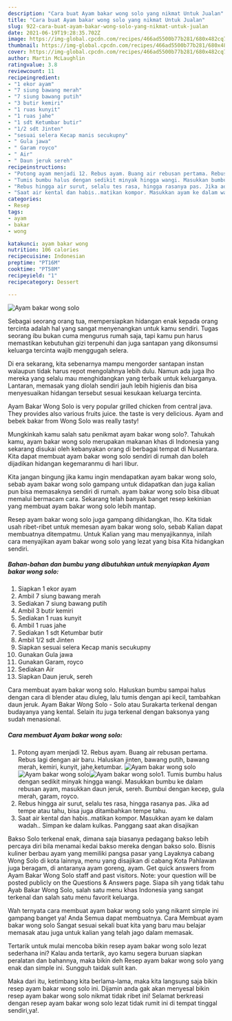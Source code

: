 ```yaml
---
description: "Cara buat Ayam bakar wong solo yang nikmat Untuk Jualan"
title: "Cara buat Ayam bakar wong solo yang nikmat Untuk Jualan"
slug: 922-cara-buat-ayam-bakar-wong-solo-yang-nikmat-untuk-jualan
date: 2021-06-19T19:28:35.702Z
image: https://img-global.cpcdn.com/recipes/466ad5500b77b281/680x482cq70/ayam-bakar-wong-solo-foto-resep-utama.jpg
thumbnail: https://img-global.cpcdn.com/recipes/466ad5500b77b281/680x482cq70/ayam-bakar-wong-solo-foto-resep-utama.jpg
cover: https://img-global.cpcdn.com/recipes/466ad5500b77b281/680x482cq70/ayam-bakar-wong-solo-foto-resep-utama.jpg
author: Martin McLaughlin
ratingvalue: 3.8
reviewcount: 11
recipeingredient:
- "1 ekor ayam"
- "7 siung bawang merah"
- "7 siung bawang putih"
- "3 butir kemiri"
- "1 ruas kunyit"
- "1 ruas jahe"
- "1 sdt Ketumbar butir"
- "1/2 sdt Jinten"
- "sesuai selera Kecap manis secukupny"
- " Gula jawa"
- " Garam royco"
- " Air"
- " Daun jeruk sereh"
recipeinstructions:
- "Potong ayam menjadi 12. Rebus ayam. Buang air rebusan pertama. Rebus lagi dengan air baru. Haluskan jinten, bawang putih, bawang merah, kemiri, kunyit, jahe,ketumbar."
- "Tumis bumbu halus dengan sedikit minyak hingga wangi. Masukkan bumbu ke dalam rebusan ayam, masukkan daun jeruk, sereh. Bumbui dengan kecep, gula merah, garam, royco."
- "Rebus hingga air surut, selalu tes rasa, hingga rasanya pas. Jika ad tempe atau tahu, bisa juga ditambahkan tempe tahu."
- "Saat air kental dan habis..matikan kompor. Masukkan ayam ke dalam wadah.. Simpan ke dalam kulkas. Panggang saat akan disajikan"
categories:
- Resep
tags:
- ayam
- bakar
- wong

katakunci: ayam bakar wong 
nutrition: 106 calories
recipecuisine: Indonesian
preptime: "PT16M"
cooktime: "PT58M"
recipeyield: "1"
recipecategory: Dessert

---
```



![Ayam bakar wong solo](https://img-global.cpcdn.com/recipes/466ad5500b77b281/680x482cq70/ayam-bakar-wong-solo-foto-resep-utama.jpg)

Sebagai seorang orang tua, mempersiapkan hidangan enak kepada orang tercinta adalah hal yang sangat menyenangkan untuk kamu sendiri. Tugas seorang ibu bukan cuma mengurus rumah saja, tapi kamu pun harus memastikan kebutuhan gizi terpenuhi dan juga santapan yang dikonsumsi keluarga tercinta wajib menggugah selera.

Di era  sekarang, kita sebenarnya mampu mengorder santapan instan walaupun tidak harus repot mengolahnya lebih dulu. Namun ada juga lho mereka yang selalu mau menghidangkan yang terbaik untuk keluarganya. Lantaran, memasak yang diolah sendiri jauh lebih higienis dan bisa menyesuaikan hidangan tersebut sesuai kesukaan keluarga tercinta. 

Ayam Bakar Wong Solo is very popular grilled chicken from central java. They provides also various fruits juice. the taste is very delicious. Ayam and bebek bakar from Wong Solo was really tasty!

Mungkinkah kamu salah satu penikmat ayam bakar wong solo?. Tahukah kamu, ayam bakar wong solo merupakan makanan khas di Indonesia yang sekarang disukai oleh kebanyakan orang di berbagai tempat di Nusantara. Kita dapat membuat ayam bakar wong solo sendiri di rumah dan boleh dijadikan hidangan kegemaranmu di hari libur.

Kita jangan bingung jika kamu ingin mendapatkan ayam bakar wong solo, sebab ayam bakar wong solo gampang untuk didapatkan dan juga kalian pun bisa memasaknya sendiri di rumah. ayam bakar wong solo bisa dibuat memalui bermacam cara. Sekarang telah banyak banget resep kekinian yang membuat ayam bakar wong solo lebih mantap.

Resep ayam bakar wong solo juga gampang dihidangkan, lho. Kita tidak usah ribet-ribet untuk memesan ayam bakar wong solo, sebab Kalian dapat membuatnya ditempatmu. Untuk Kalian yang mau menyajikannya, inilah cara menyajikan ayam bakar wong solo yang lezat yang bisa Kita hidangkan sendiri.

<!--inarticleads1-->

##### Bahan-bahan dan bumbu yang dibutuhkan untuk menyiapkan Ayam bakar wong solo:

1. Siapkan 1 ekor ayam
1. Ambil 7 siung bawang merah
1. Sediakan 7 siung bawang putih
1. Ambil 3 butir kemiri
1. Sediakan 1 ruas kunyit
1. Ambil 1 ruas jahe
1. Sediakan 1 sdt Ketumbar butir
1. Ambil 1/2 sdt Jinten
1. Siapkan sesuai selera Kecap manis secukupny
1. Gunakan  Gula jawa
1. Gunakan  Garam, royco
1. Sediakan  Air
1. Siapkan  Daun jeruk, sereh


Cara membuat ayam bakar wong solo. Haluskan bumbu sampai halus dengan cara di blender atau diuleg, lalu tumis dengan api kecil, tambahkan daun jeruk. Ayam Bakar Wong Solo - Solo atau Surakarta terkenal dengan budayanya yang kental. Selain itu juga terkenal dengan baksonya yang sudah menasional. 

<!--inarticleads2-->

##### Cara membuat Ayam bakar wong solo:

1. Potong ayam menjadi 12. Rebus ayam. Buang air rebusan pertama. Rebus lagi dengan air baru. Haluskan jinten, bawang putih, bawang merah, kemiri, kunyit, jahe,ketumbar.
<img src="https://img-global.cpcdn.com/steps/a52712f071e17df5/160x128cq70/ayam-bakar-wong-solo-langkah-memasak-1-foto.jpg" alt="Ayam bakar wong solo"><img src="https://img-global.cpcdn.com/steps/8987613100092c40/160x128cq70/ayam-bakar-wong-solo-langkah-memasak-1-foto.jpg" alt="Ayam bakar wong solo"><img src="https://img-global.cpcdn.com/steps/7fe2571eb661e408/160x128cq70/ayam-bakar-wong-solo-langkah-memasak-1-foto.jpg" alt="Ayam bakar wong solo">1. Tumis bumbu halus dengan sedikit minyak hingga wangi. Masukkan bumbu ke dalam rebusan ayam, masukkan daun jeruk, sereh. Bumbui dengan kecep, gula merah, garam, royco.
1. Rebus hingga air surut, selalu tes rasa, hingga rasanya pas. Jika ad tempe atau tahu, bisa juga ditambahkan tempe tahu.
1. Saat air kental dan habis..matikan kompor. Masukkan ayam ke dalam wadah.. Simpan ke dalam kulkas. Panggang saat akan disajikan


Bakso Solo terkenal enak, dimana saja biasanya pedagang bakso lebih percaya diri bila menamai kedai bakso mereka dengan bakso solo. Bisnis kuliner berbau ayam yang memiliki pangsa pasar yang Layaknya cabang Wong Solo di kota lainnya, menu yang disajikan di cabang Kota Pahlawan juga beragam, di antaranya ayam goreng, ayam. Get quick answers from Ayam Bakar Wong Solo staff and past visitors. Note: your question will be posted publicly on the Questions &amp; Answers page. Siapa sih yang tidak tahu Ayab Bakar Wong Solo, salah satu menu khas Indonesia yang sangat terkenal dan salah satu menu favorit keluarga. 

Wah ternyata cara membuat ayam bakar wong solo yang nikamt simple ini gampang banget ya! Anda Semua dapat membuatnya. Cara Membuat ayam bakar wong solo Sangat sesuai sekali buat kita yang baru mau belajar memasak atau juga untuk kalian yang telah jago dalam memasak.

Tertarik untuk mulai mencoba bikin resep ayam bakar wong solo lezat sederhana ini? Kalau anda tertarik, ayo kamu segera buruan siapkan peralatan dan bahannya, maka bikin deh Resep ayam bakar wong solo yang enak dan simple ini. Sungguh taidak sulit kan. 

Maka dari itu, ketimbang kita berlama-lama, maka kita langsung saja bikin resep ayam bakar wong solo ini. Dijamin anda gak akan menyesal bikin resep ayam bakar wong solo nikmat tidak ribet ini! Selamat berkreasi dengan resep ayam bakar wong solo lezat tidak rumit ini di tempat tinggal sendiri,ya!.

